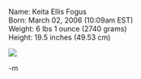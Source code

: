 <p>Name: Keita Ellis Fogus<br />
Born: March 02, 2006 (10:09am EST)<br />
Weight: 6 lbs 1 ounce (2740 grams)<br />
Height: 19.5 inches (49.53 cm)</p>
<p><img src="http://images.minotaurcomputing.com/keita/akachan.jpg" /><br />

-m
</p>